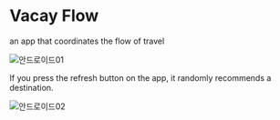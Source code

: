 # Vacay Flow

an app that coordinates the flow of travel

![안드로이드01](https://github.com/user-attachments/assets/4a70e928-15b5-4d82-ac3a-9443dc40cea2)


If you press the refresh button on the app, it randomly recommends a destination.


![안드로이드02](https://github.com/user-attachments/assets/ec9c9046-cbdc-44b3-a761-43fe64565bb0)
